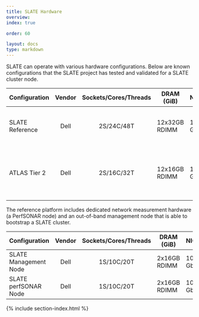 ```yaml
---
title: SLATE Hardware
overview: 
index: true

order: 60

layout: docs
type: markdown
---
```


SLATE can operate with various hardware configurations.  Below are known configurations that the SLATE project has tested and validated for a SLATE cluster node.

| Configuration   | Vendor | Sockets/Cores/Threads | DRAM (GiB)    | NICs  | Storage                                          | Notes | 
|-----------------|:------:|:---------------------:|---------------|-------|--------------------------------------------------|-------|
| SLATE Reference | Dell   | 2S/24C/48T            | 12x32GB RDIMM | 10 Gb | 8x8 TB, 1x1.6 TB NVME, 2x16 GB microSD           |       |
| ATLAS Tier 2    | Dell   | 2S/16C/32T            | 12x16GB RDIMM | 10 Gb | 12x12 TB, BOSS controller 240 GB M.2, 4x2 TB M.2 |       |


The reference platform includes dedicated network measurement hardware (a PerfSONAR node) and an out-of-band management node that is able to bootstrap a SLATE cluster.

| Configuration         | Vendor | Sockets/Cores/Threads | DRAM (GiB)   | NICs  | Storage    | Notes |
|-----------------------|:------:|:---------------------:|--------------|-------|------------|-------|
| SLATE Management Node | Dell   | 1S/10C/20T            | 2x16GB RDIMM | 10 Gb | 480 GB SSD |       |
| SLATE perfSONAR Node  | Dell   | 1S/10C/20T            | 2x16GB RDIMM | 10 Gb | 480 GB SSD |       |



{% include section-index.html %}
